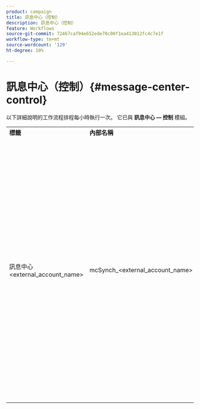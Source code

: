 ```yaml
---
product: campaign
title: 訊息中心（控制）
description: 訊息中心（控制）
feature: Workflows
source-git-commit: 72467caf94e652ede70c00f1ea413012fc4c7e1f
workflow-type: tm+mt
source-wordcount: '129'
ht-degree: 10%

---
```



# 訊息中心（控制）{#message-center-control}

以下詳細說明的工作流程排程每小時執行一次。 它已與 **訊息中心 — 控制** 模組。


<table> 
 <tbody> 
  <tr> 
   <td> <strong>標籤</strong><br /> </td> 
   <td> <strong>內部名稱</strong><br /> </td> 
   <td> <strong>說明</strong><br /> </td> 
  </tr> 
  <tr> 
   <td> 訊息中心 &lt;external_account_name&gt;<br /> </td> 
   <td> mcSynch_&lt;external_account_name&gt;<br /> </td> 
   <td> 此工作流程：<br /> 
    <ul> 
     <li> <p>恢復操作處理的事件清單。</p> </li> 
     <li> <p>與NmsBroadLogMsg表同步，以恢復傳送消息資格。</p> </li> 
     <li> <p>完成與NmsBroadLogMsg表的同步恢復後，事件傳送日誌即可。</p> </li> 
     <li> <p>與NmsTrackingUrl表格同步，以便復原傳送URL的追蹤。</p> </li> 
     <li> <p>完成與NmsTrackingUrl表格的同步後，事件追蹤URL會立即恢復。</p> </li> 
     <li> <p>可讓您在傳送後每三小時復原所有置於隔離區的電子郵件地址。</p> </li> 
    </ul> </td> 
  </tr> 
 </tbody> 
</table>

